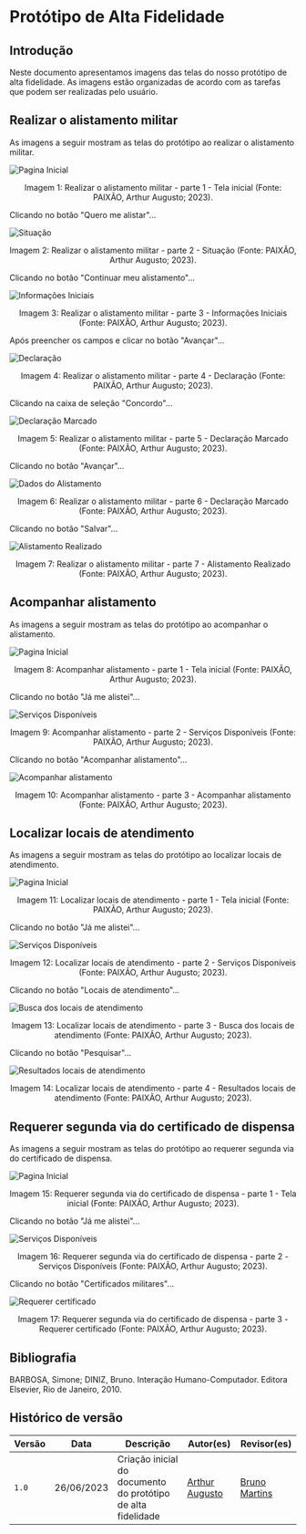 # Protótipo de Alta Fidelidade

## Introdução

Neste documento apresentamos imagens das telas do nosso protótipo de alta fidelidade. As imagens estão organizadas de acordo com as tarefas que podem ser realizadas pelo usuário.

## Realizar o alistamento militar

As imagens a seguir mostram as telas do protótipo ao realizar o alistamento militar.

![Pagina Inicial](../../img/design_avaliacao/prototipo_de_alta_fidelidade/pagina_inicial.png)
<center>
Imagem 1: Realizar o alistamento militar - parte 1 - Tela inicial (Fonte: PAIXÃO, Arthur Augusto; 2023).
</center>

Clicando no botão "Quero me alistar"...

![Situação](../../img/design_avaliacao/prototipo_de_alta_fidelidade/situacao.png)
<center>
Imagem 2: Realizar o alistamento militar - parte 2 - Situação (Fonte: PAIXÃO, Arthur Augusto; 2023).
</center>

Clicando no botão "Continuar meu alistamento"...

![Informações Iniciais](../../img/design_avaliacao/prototipo_de_alta_fidelidade/informacoes_iniciais.png)
<center>
Imagem 3: Realizar o alistamento militar - parte 3 - Informações Iniciais (Fonte: PAIXÃO, Arthur Augusto; 2023).
</center>

Após preencher os campos e clicar no botão "Avançar"...

![Declaração](../../img/design_avaliacao/prototipo_de_alta_fidelidade/declaracao.png)
<center>
Imagem 4: Realizar o alistamento militar - parte 4 - Declaração (Fonte: PAIXÃO, Arthur Augusto; 2023).
</center>

Clicando na caixa de seleção "Concordo"...

![Declaração Marcado](../../img/design_avaliacao/prototipo_de_alta_fidelidade/declaracao_marcado.png)
<center>
Imagem 5: Realizar o alistamento militar - parte 5 - Declaração Marcado (Fonte: PAIXÃO, Arthur Augusto; 2023).
</center>

Clicando no botão "Avançar"...

![Dados do Alistamento](../../img/design_avaliacao/prototipo_de_alta_fidelidade/dados_do_alistamento.png)
<center>
Imagem 6: Realizar o alistamento militar - parte 6 - Declaração Marcado (Fonte: PAIXÃO, Arthur Augusto; 2023).
</center>

Clicando no botão "Salvar"...

![Alistamento Realizado](../../img/design_avaliacao/prototipo_de_alta_fidelidade/alistamento_realizado.png)
<center>
Imagem 7: Realizar o alistamento militar - parte 7 - Alistamento Realizado (Fonte: PAIXÃO, Arthur Augusto; 2023).
</center>

## Acompanhar alistamento

As imagens a seguir mostram as telas do protótipo ao acompanhar o alistamento.

![Pagina Inicial](../../img/design_avaliacao/prototipo_de_alta_fidelidade/pagina_inicial.png)
<center>
Imagem 8: Acompanhar alistamento - parte 1 - Tela inicial (Fonte: PAIXÃO, Arthur Augusto; 2023).
</center>

Clicando no botão "Já me alistei"...

![Serviços Disponíveis](../../img/design_avaliacao/prototipo_de_alta_fidelidade/servicos_disponiveis.png)
<center>
Imagem 9: Acompanhar alistamento - parte 2 - Serviços Disponíveis (Fonte: PAIXÃO, Arthur Augusto; 2023).
</center>

Clicando no botão "Acompanhar alistamento"...

![Acompanhar alistamento](../../img/design_avaliacao/prototipo_de_alta_fidelidade/acompanhar_alistamento.png)
<center>
Imagem 10: Acompanhar alistamento - parte 3 - Acompanhar alistamento (Fonte: PAIXÃO, Arthur Augusto; 2023).
</center>

## Localizar locais de atendimento

As imagens a seguir mostram as telas do protótipo ao localizar locais de atendimento.

![Pagina Inicial](../../img/design_avaliacao/prototipo_de_alta_fidelidade/pagina_inicial.png)
<center>
Imagem 11: Localizar locais de atendimento - parte 1 - Tela inicial (Fonte: PAIXÃO, Arthur Augusto; 2023).
</center>

Clicando no botão "Já me alistei"...

![Serviços Disponíveis](../../img/design_avaliacao/prototipo_de_alta_fidelidade/servicos_disponiveis.png)
<center>
Imagem 12: Localizar locais de atendimento - parte 2 - Serviços Disponíveis (Fonte: PAIXÃO, Arthur Augusto; 2023).
</center>

Clicando no botão "Locais de atendimento"...

![Busca dos locais de atendimento](../../img/design_avaliacao/prototipo_de_alta_fidelidade/buscar_locais.png)
<center>
Imagem 13: Localizar locais de atendimento - parte 3 - Busca dos locais de atendimento (Fonte: PAIXÃO, Arthur Augusto; 2023).
</center>

Clicando no botão "Pesquisar"...

![Resultados locais de atendimento](../../img/design_avaliacao/prototipo_de_alta_fidelidade/resultados_locais.png)
<center>
Imagem 14: Localizar locais de atendimento - parte 4 - Resultados locais de atendimento (Fonte: PAIXÃO, Arthur Augusto; 2023).
</center>

## Requerer segunda via do certificado de dispensa

As imagens a seguir mostram as telas do protótipo ao requerer segunda via do certificado de dispensa.

![Pagina Inicial](../../img/design_avaliacao/prototipo_de_alta_fidelidade/pagina_inicial.png)
<center>
Imagem 15: Requerer segunda via do certificado de dispensa - parte 1 - Tela inicial (Fonte: PAIXÃO, Arthur Augusto; 2023).
</center>

Clicando no botão "Já me alistei"...

![Serviços Disponíveis](../../img/design_avaliacao/prototipo_de_alta_fidelidade/servicos_disponiveis.png)
<center>
Imagem 16: Requerer segunda via do certificado de dispensa - parte 2 - Serviços Disponíveis (Fonte: PAIXÃO, Arthur Augusto; 2023).
</center>

Clicando no botão "Certificados militares"...

![Requerer certificado](../../img/design_avaliacao/prototipo_de_alta_fidelidade/requerer_certificado.png)
<center>
Imagem 17: Requerer segunda via do certificado de dispensa - parte 3 - Requerer certificado (Fonte: PAIXÃO, Arthur Augusto; 2023).
</center>

## Bibliografia
BARBOSA, Simone; DINIZ, Bruno. Interação Humano-Computador. Editora Elsevier, Rio de Janeiro, 2010.


## Histórico de versão
| Versão | Data | Descrição | Autor(es) | Revisor(es) |
| --- | --- | --- | --- | --- |
|  `1.0`   | 26/06/2023 | Criação inicial do documento do protótipo de alta fidelidade | [Arthur Augusto](https://github.com/arthur-augusto) | [Bruno Martins](https://github.com/gitbmvb) |